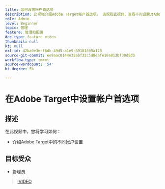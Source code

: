 ```yaml
---
title: 如何设置帐户首选项
description: 此视频介绍Adobe Target帐户首选项。 请观看此视频，查看不同设置对Adobe Target有何影响的示例。
role: Admin
level: Beginner
topic: 管理
feature: 管理和配置
doc-type: feature video
thumbnail: null
kt: null
exl-id: 42ba0e3e-f6db-49d5-a1e9-89181805a123
source-git-commit: ee9aac0144e35abf32c5d8eafe10a013bf30d8d3
workflow-type: tm+mt
source-wordcount: '54'
ht-degree: 5%

---
```


# 在Adobe Target中设置帐户首选项

## 描述

在此视频中，您将学习如何：

* 介绍Adobe Target中的不同帐户设置

## 目标受众

* 管理员

>[!VIDEO](https://video.tv.adobe.com/v/17379/?quality=12)
